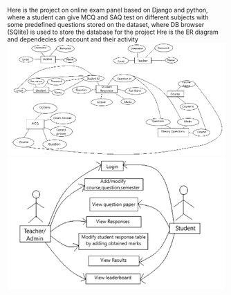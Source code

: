 Here is the project on online exam panel based on Django and python, where a student can give MCQ and SAQ test on different subjects with some predefined questions stored on the dataset, where DB browser (SQlite) is used to store the database for the project Hre is the ER diagram and dependecies of account and their activity
![image alt](https://github.com/saptarshi-62/exam/blob/4370140a75376a7994131da2edcdd430304c4a38/images/exam1.bmp)
![image alt](https://github.com/saptarshi-62/exam/blob/4370140a75376a7994131da2edcdd430304c4a38/images/exam2.bmp)
